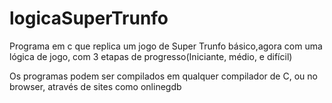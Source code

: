 # logicaSuperTrunfo

Programa em c que replica um jogo de Super Trunfo básico,agora com uma lógica de jogo, com 3 etapas de progresso(Iniciante, médio, e difícil)

Os programas podem ser compilados em qualquer compilador de C, ou no browser, através de sites como onlinegdb
